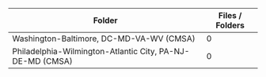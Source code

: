 | Folder                                                    |   Files / Folders |
|-----------------------------------------------------------|-------------------|
| Washington-Baltimore, DC-MD-VA-WV (CMSA)                  |                 0 |
| Philadelphia-Wilmington-Atlantic City, PA-NJ-DE-MD (CMSA) |                 0 |
